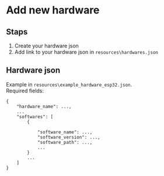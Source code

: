 # Add new hardware

## Staps
1. Create your hardware json
2. Add link to your hardware json in `resources\hardwares.json`

## Hardware json
Example in `resources\example_hardware_esp32.json`.\
Required fields:
```
{
    "hardware_name": ...,
    ...
    "softwares": [
        {
            
            "software_name": ...,
            "software_version": ...,
            "software_path": ...,
            ...
        }
        ...
    ]
}
```